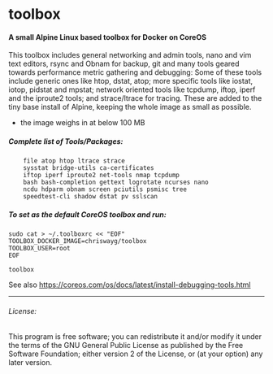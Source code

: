 # toolbox
#### A small Alpine Linux based toolbox for Docker on CoreOS

This toolbox includes general networking and admin tools, nano and vim text editors, rsync and Obnam for backup, git and many tools geared towards performance metric gathering and debugging: Some of these tools include generic ones like htop, dstat, atop; more specific tools like iostat, iotop, pidstat and mpstat; network oriented tools like tcpdump, iftop, iperf and the iproute2 tools; and strace/ltrace for tracing. These are added to the tiny base install of Alpine, keeping the whole image as small as possible.

- the image weighs in at below 100 MB

##### Complete list of Tools/Packages:

		file atop htop ltrace strace 
		sysstat bridge-utils ca-certificates 
		iftop iperf iproute2 net-tools nmap tcpdump
		bash bash-completion gettext logrotate ncurses nano 
		ncdu hdparm obnam screen pciutils psmisc tree
		speedtest-cli shadow dstat pv sslscan

##### To set as the default CoreOS toolbox and run:

    sudo cat > ~/.toolboxrc << "EOF"
    TOOLBOX_DOCKER_IMAGE=chriswayg/toolbox
    TOOLBOX_USER=root
    EOF
    
    toolbox

See also https://coreos.com/os/docs/latest/install-debugging-tools.html

---
###### License:
This program is free software; you can redistribute it and/or modify it under the terms of the GNU General Public License as published by the Free Software Foundation; either version 2 of the License, or (at your option) any later version.
